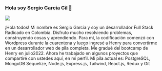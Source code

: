 ### Hola soy Sergio Garcia Gil 👋
<img src="https://blog.openclassrooms.com/es/wp-content/uploads/sites/5/2017/09/AdobeStock_126016889apaisado.jpg">

¡Hola todos! Mi nombre es Sergio Garcia y soy un desarrollador Full Stack Radicado en Colombia. Disfruto mucho resolviendo problemas, construyendo cosas y aprendiendo. Para mí, la codificación comenzó con Wordpress durante la cuarentena y luego ingresé a Henry para convertirme en un desarrollador web de pila completa. Me gradué del bootcamp de Henry en julio2022. Ahora he trabajado en algunos proyectos que compartiré con ustedes aquí, en mi perfil. Mi pila actual es: PostgreSQL, MongoDB Sequelize, Node.js, Express.js, Tailwind, React.js, Redux y Git
                         

<!--
**SergioGarciaGil/SergioGarciaGil** is a ✨ _special_ ✨ repository because its `README.md` (this file) appears on your GitHub profile.

Here are some ideas to get you started:

- 🔭 I’m currently working on ...
- 🌱 I’m currently learning ...
- 👯 I’m looking to collaborate on ...
- 🤔 I’m looking for help with ...
- 💬 Ask me about ...
- 📫 How to reach me: ...
- 😄 Pronouns: ...
- ⚡ Fun fact: ...
-->
